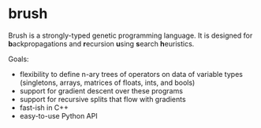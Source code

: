 # brush

Brush is a strongly-typed genetic programming language. 
It is designed for **b**ackpropagations and **r**ecursion **u**sing **s**earch **h**euristics.

Goals:

- flexibility to define n-ary trees of operators on data of variable types (singletons, arrays, matrices of floats, ints, and bools)
- support for gradient descent over these programs
- support for recursive splits that flow with gradients
- fast-ish in C++
- easy-to-use Python API

